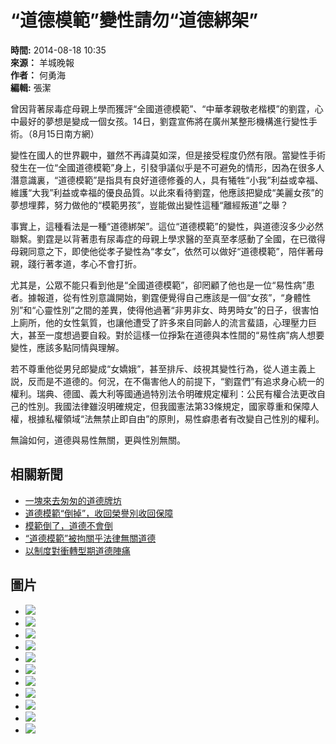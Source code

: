 # “道德模範”變性請勿“道德綁架”

**時間:** 2014-08-18 10:35  
**來源：** 羊城晚報  
**作者：** 何勇海  
**編輯:** 張潔  

曾因背著尿毒症母親上學而獲評“全國道德模範”、“中華孝親敬老楷模”的劉霆，心中最好的夢想是變成一個女孩。14日，劉霆宣佈將在廣州某整形機構進行變性手術。（8月15日南方網）

變性在國人的世界觀中，雖然不再諱莫如深，但是接受程度仍然有限。當變性手術發生在一位“全國道德模範”身上，引發爭議似乎是不可避免的情形，因為在很多人潛意識裏，“道德模範”是指具有良好道德修養的人，具有犧牲“小我”利益或幸福、維護“大我”利益或幸福的優良品質。以此來看待劉霆，他應該把變成“美麗女孩”的夢想埋葬，努力做他的“模範男孩”，豈能做出變性這種“離經叛道”之舉？

事實上，這種看法是一種“道德綁架”。這位“道德模範”的變性，與道德沒多少必然聯繫。劉霆是以背著患有尿毒症的母親上學求醫的至真至孝感動了全國，在已徵得母親同意之下，即使他從孝子變性為“孝女”，依然可以做好“道德模範”，陪伴著母親，踐行著孝道，孝心不會打折。

尤其是，公眾不能只看到他是“全國道德模範”，卻罔顧了他也是一位“易性病”患者。據報道，從有性別意識開始，劉霆便覺得自己應該是一個“女孩”，“身體性別”和“心靈性別”之間的差異，使得他過著“非男非女、時男時女”的日子，很害怕上廁所，他的女性氣質，也讓他遭受了許多來自同齡人的流言蜚語，心理壓力巨大，甚至一度想過要自殺。對於這樣一位掙紮在道德與本性間的“易性病”病人想要變性，應該多點同情與理解。

若不尊重他從男兒郎變成“女嬌娥”，甚至排斥、歧視其變性行為，從人道主義上説，反而是不道德的。何況，在不傷害他人的前提下，“劉霆們”有追求身心統一的權利。瑞典、德國、義大利等國通過特別法令明確規定權利：公民有權合法更改自己的性別。我國法律雖沒明確規定，但我國憲法第33條規定，國家尊重和保障人權，根據私權領域“法無禁止即自由”的原則，易性癖患者有改變自己性別的權利。

無論如何，道德與易性無關，更與性別無關。

## 相關新聞
- [一塊來去匆匆的道德牌坊](http://big5.taiwan.cn/plzhx/dlgc/201408/t20140811_6921473.htm)
- [道德模範“倒掉”，收回榮譽別收回保障](http://big5.taiwan.cn/plzhx/dlgc/201408/t20140811_6920664.htm)
- [模範倒了，道德不會倒](http://big5.taiwan.cn/plzhx/dlgc/201408/t20140807_6882947.htm)
- [“道德模範”被拘關乎法律無關道德](http://big5.taiwan.cn/plzhx/dlgc/201408/t20140807_6882572.htm)
- [以制度對衝轉型期道德陣痛](http://big5.taiwan.cn/plzhx/dlgc/201407/t20140717_6635364.htm)

## 圖片
- ![](http://big5.taiwan.cn/tp/jctp/201707/W020170725521240514712.jpg)
- ![](http://big5.taiwan.cn/tp/jctp/201707/W020170724374672813049.jpg)
- ![](http://big5.taiwan.cn/tp/jctp/201707/W020170712507707122590.jpg)
- ![](http://big5.taiwan.cn/tp/jctp/201707/W020170703579676744904.jpg)
- ![](http://big5.taiwan.cn/tp/jctp/201706/W020170628481885305082.jpg)
- ![](http://big5.taiwan.cn/tp/jctp/201706/W020170627514838574190.jpg)
- ![](http://big5.taiwan.cn/tp/jctp/201706/W020170627483462010909.jpg)
- ![](http://big5.taiwan.cn/tp/jctp/201706/W020170615521960585481.jpg)
- ![](http://big5.taiwan.cn/tp/jctp/201706/W020170613359114158147.jpg)
- ![](http://big5.taiwan.cn/tp/jctp/201706/W020170609509317946905.jpg)
- ![](http://big5.taiwan.cn/tp/jctp/201706/W020170609496113554818.jpg)